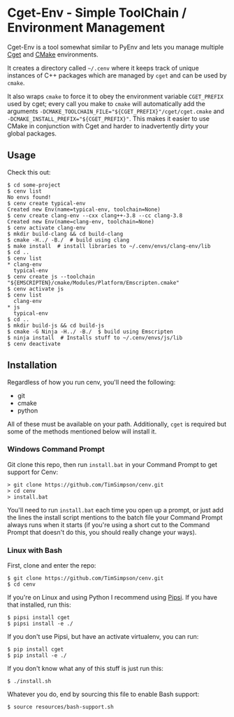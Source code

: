 # Cget-Env - Simple ToolChain / Environment Management

Cget-Env is a tool somewhat similar to PyEnv and lets you manage multiple [Cget](https://github.com/pfultz2/cget) and [CMake](https://cmake.org/) environments.

It creates a directory called `~/.cenv` where it keeps track of unique instances of C++ packages which are managed by `cget` and can be used by `cmake`.

It also wraps `cmake` to force it to obey the environment variable `CGET_PREFIX` used by cget; every call you make to `cmake` will automatically add the arguments `-DCMAKE_TOOLCHAIN_FILE="${CGET_PREFIX}"/cget/cget.cmake` and `               -DCMAKE_INSTALL_PREFIX="${CGET_PREFIX}"`. This makes it easier to use CMake in conjunction with Cget and harder to inadvertently dirty your global packages.

## Usage

Check this out:

    $ cd some-project
    $ cenv list
    No envs found!
    $ cenv create typical-env
    Created new Env(name=typical-env, toolchain=None)
    $ cenv create clang-env --cxx clang++-3.8 --cc clang-3.8
    Created new Env(name=clang-env, toolchain=None)
    $ cenv activate clang-env
    $ mkdir build-clang && cd build-clang
    $ cmake -H../ -B./  # build using clang
    $ make install  # install libraries to ~/.cenv/envs/clang-env/lib
    $ cd ..
    $ cenv list
    * clang-env
      typical-env
    $ cenv create js --toolchain "${EMSCRIPTEN}/cmake/Modules/Platform/Emscripten.cmake"
    $ cenv activate js
    $ cenv list
      clang-env
    * js
      typical-env
    $ cd ..
    $ mkdir build-js && cd build-js
    $ cmake -G Ninja -H../ -B./  $ build using Emscripten
    $ ninja install  # Installs stuff to ~/.cenv/envs/js/lib
    $ cenv deactivate

## Installation

Regardless of how you run cenv, you'll need the following:

* git
* cmake
* python

All of these must be available on your path. Additionally, `cget` is required but some of the methods mentioned below will install it.

### Windows Command Prompt

Git clone this repo, then run `install.bat` in your Command Prompt to get support for Cenv:

    > git clone https://github.com/TimSimpson/cenv.git
    > cd cenv
    > install.bat

You'll need to run `install.bat` each time you open up a prompt, or just add the lines the install script mentions to the batch file your Command Prompt always runs when it starts (if you're using a short cut to the Command Prompt that doesn't do this, you should really change your ways).

### Linux with Bash

First, clone and enter the repo:

    $ git clone https://github.com/TimSimpson/cenv.git
    $ cd cenv

If you're on Linux and using Python I recommend using [Pipsi](https://github.com/mitsuhiko/pipsi). If you have that installed, run this:

    $ pipsi install cget
    $ pipsi install -e ./

If you don't use Pipsi, but have an activate virtualenv, you can run:

    $ pip install cget
    $ pip install -e ./

If you don't know what any of this stuff is just run this:

    $ ./install.sh

Whatever you do, end by sourcing this file to enable Bash support:

    $ source resources/bash-support.sh
